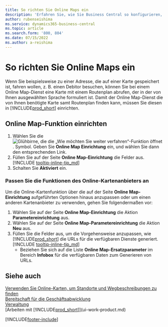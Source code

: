 ```yaml
---
title: So richten Sie Online Maps ein
description: 'Erfahren Sie, wie Sie Business Central so konfigurieren, dass Wegbeschreibungen und Standortinformationen mit einem Online-Kartendienst angeboten werden.'
author: rubenseishima
ms.service: dynamics365-business-central
ms.topic: article
ms.search.form: '800, 804'
ms.date: 07/15/2022
ms.author: a-reishima
---
```

# <a name="set-up-online-maps"></a>So richten Sie Online Maps ein

Wenn Sie beispielsweise zu einer Adresse, die auf einer Karte gespeichert ist, fahren wollen, z. B. einen Debitor besuchen, können Sie bei einem Online Map-Dienst eine Karte mit einem Routenplan abrufen, der in der von Ihnen ausgewählten Sprache formuliert ist. Damit der Online Map-Dienst die von Ihnen benötigte Karte samt Routenplan finden kann, müssen Sie diesen in [!INCLUDE[prod_short](includes/prod_short.md)] einrichten.

## <a name="set-up-the-online-map-feature"></a>Online Map-Funktion einrichten

1. Wählen Sie die ![Glühbirne, die die „Wie möchten Sie weiter verfahren“-Funktion öffnet](media/ui-search/search_small.png "Wie möchten Sie weiter verfahren?"). Symbol. Geben Sie **Online Map Einrichtung** ein, und wählen Sie dann den entsprechenden Link.
2. Füllen Sie auf der Seite **Online Map-Einrichtung** die Felder aus. [!INCLUDE [tooltip-inline-tip_md](includes/tooltip-inline-tip_md.md)]
3. Schalten Sie **Aktiviert** ein.

### <a name="customize-the-online-map-provider-features"></a>Passen Sie die Funktionen des Online-Kartenanbieters an

Um die Online-Kartenfunktion über die auf der Seite **Online Map-Einrichtung** aufgeführten Optionen hinaus anzupassen oder um einen anderen Kartenanbieter zu verwenden, gehen Sie folgendermaßen vor:

1. Wählen Sie auf der Seite **Online Map-Einrichtung** die Aktion **Parametereinrichtung** aus.
2. Wählen Sie auf der Seite **Online Map-Parametereinrichtung** die Aktion **Neu** aus.
3. Füllen Sie die Felder aus, um die Vorgehensweise anzupassen, wie [!INCLUDE[prod_short](includes/prod_short.md)] die URLs für die verfügbaren Dienste generiert. [!INCLUDE [tooltip-inline-tip_md](includes/tooltip-inline-tip_md.md)]
   * Beziehen Sie sich auf die Liste **Online Map-Ersatzparameter** im Bereich **Infobox** für die verfügbaren Daten zum Generieren von URLs.

## <a name="see-also"></a>Siehe auch

[Verwenden Sie Online-Karten, um Standorte und Wegbeschreibungen zu finden](across-online-maps.md)  
[Bereitschaft für die Geschäftsabwicklung](ui-get-ready-business.md)  
[Verwaltung](admin-setup-and-administration.md)  
[Arbeiten mit [!INCLUDE[prod_short](includes/prod_short.md)]](ui-work-product.md)  

[!INCLUDE[footer-include](includes/footer-banner.md)]
